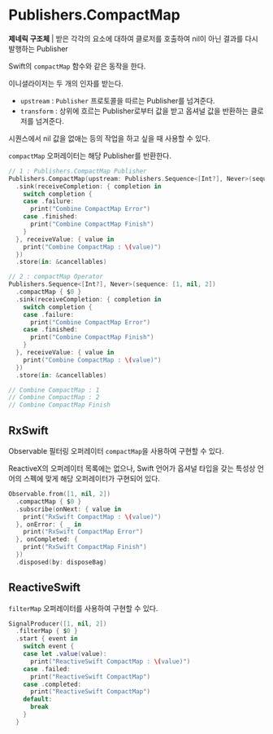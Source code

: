 # Publishers.CompactMap

**제네릭 구조체** | 받은 각각의 요소에 대하여 클로저를 호출하여 nil이 아닌 결과를 다시 발행하는 Publisher

Swift의 `compactMap` 함수와 같은 동작을 한다.

이니셜라이저는 두 개의 인자를 받는다.

- `upstream` : `Publisher` 프로토콜을 따르는 Publisher를 넘겨준다.
- `transform` : 상위에 흐르는 Publisher로부터 값을 받고 옵셔널 값을 반환하는 클로저를 넘겨준다.

시퀀스에서 nil 값을 없애는 등의 작업을 하고 싶을 때 사용할 수 있다.

`compactMap` 오퍼레이터는 해당 Publisher를 반환한다.

```swift
// 1 : Publishers.CompactMap Publisher
Publishers.CompactMap(upstream: Publishers.Sequence<[Int?], Never>(sequence: [1, nil, 2])) { $0 }
  .sink(receiveCompletion: { completion in
    switch completion {
    case .failure:
      print("Combine CompactMap Error")
    case .finished:
      print("Combine CompactMap Finish")
    }
  }, receiveValue: { value in
    print("Combine CompactMap : \(value)")
  })
  .store(in: &cancellables)

// 2 : compactMap Operator
Publishers.Sequence<[Int?], Never>(sequence: [1, nil, 2])
  .compactMap { $0 }
  .sink(receiveCompletion: { completion in
    switch completion {
    case .failure:
      print("Combine CompactMap Error")
    case .finished:
      print("Combine CompactMap Finish")
    }
  }, receiveValue: { value in
    print("Combine CompactMap : \(value)")
  })
  .store(in: &cancellables)

// Combine CompactMap : 1
// Combine CompactMap : 2
// Combine CompactMap Finish
```

## RxSwift

Observable 필터링 오퍼레이터 `compactMap`을 사용하여 구현할 수 있다.

ReactiveX의 오퍼레이터 목록에는 없으나, Swift 언어가 옵셔널 타입을 갖는 특성상 언어의 스펙에 맞게 해당 오퍼레이터가 구현되어 있다.

```swift
Observable.from([1, nil, 2])
  .compactMap { $0 }
  .subscribe(onNext: { value in
    print("RxSwift CompactMap : \(value)")
  }, onError: { _ in
    print("RxSwift CompactMap Error")
  }, onCompleted: {
    print("RxSwift CompactMap Finish")
  })
  .disposed(by: disposeBag)
```

## ReactiveSwift

`filterMap` 오퍼레이터를 사용하여 구현할 수 있다.

```swift
SignalProducer([1, nil, 2])
  .filterMap { $0 }
  .start { event in
    switch event {
    case let .value(value):
      print("ReactiveSwift CompactMap : \(value)")
    case .failed:
      print("ReactiveSwift CompactMap")
    case .completed:
      print("ReactiveSwift CompactMap")
    default:
      break
    }
  }
```

